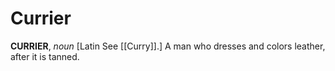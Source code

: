 # Currier

**CURRIER**, _noun_ \[Latin See [[Curry]].\] A man who dresses and colors leather, after it is tanned.